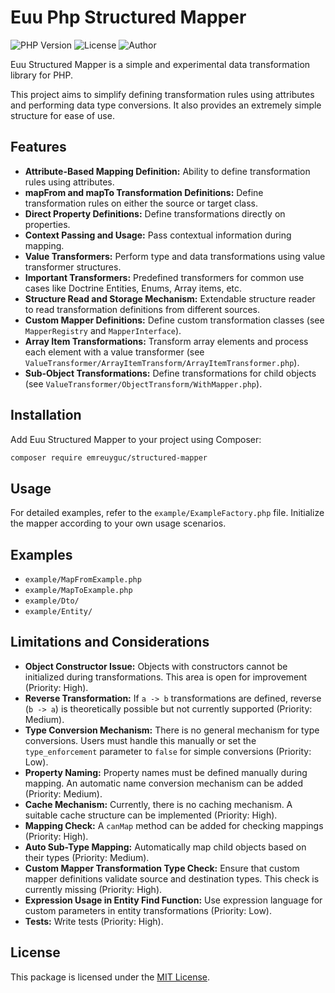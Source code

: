 # Euu Php Structured Mapper

![PHP Version](https://img.shields.io/badge/php-%3E%3D8.0-blue)
![License](https://img.shields.io/badge/license-MIT-green)
![Author](https://img.shields.io/badge/author-euu-orange)

Euu Structured Mapper is a simple and experimental data transformation library for PHP.

This project aims to simplify defining transformation rules using attributes and performing data type conversions. It also provides an extremely simple structure for ease of use.

## Features

- **Attribute-Based Mapping Definition:** Ability to define transformation rules using attributes.
- **mapFrom and mapTo Transformation Definitions:** Define transformation rules on either the source or target class.
- **Direct Property Definitions:** Define transformations directly on properties.
- **Context Passing and Usage:** Pass contextual information during mapping.
- **Value Transformers:** Perform type and data transformations using value transformer structures.
- **Important Transformers:** Predefined transformers for common use cases like Doctrine Entities, Enums, Array items, etc.
- **Structure Read and Storage Mechanism:** Extendable structure reader to read transformation definitions from different sources.
- **Custom Mapper Definitions:** Define custom transformation classes (see `MapperRegistry` and `MapperInterface`).
- **Array Item Transformations:** Transform array elements and process each element with a value transformer (see `ValueTransformer/ArrayItemTransform/ArrayItemTransformer.php`).
- **Sub-Object Transformations:** Define transformations for child objects (see `ValueTransformer/ObjectTransform/WithMapper.php`).

## Installation

Add Euu Structured Mapper to your project using Composer:

```bash
composer require emreuyguc/structured-mapper
```

## Usage

For detailed examples, refer to the `example/ExampleFactory.php` file. Initialize the mapper according to your own usage scenarios.

## Examples

- `example/MapFromExample.php`
- `example/MapToExample.php`
- `example/Dto/`
- `example/Entity/`

## Limitations and Considerations

- **Object Constructor Issue:** Objects with constructors cannot be initialized during transformations. This area is open for improvement (Priority: High).
- **Reverse Transformation:** If `a -> b` transformations are defined, reverse (`b -> a`) is theoretically possible but not currently supported (Priority: Medium).
- **Type Conversion Mechanism:** There is no general mechanism for type conversions. Users must handle this manually or set the `type_enforcement` parameter to `false` for simple conversions (Priority: Low).
- **Property Naming:** Property names must be defined manually during mapping. An automatic name conversion mechanism can be added (Priority: Medium).
- **Cache Mechanism:** Currently, there is no caching mechanism. A suitable cache structure can be implemented (Priority: High).
- **Mapping Check:** A `canMap` method can be added for checking mappings (Priority: High).
- **Auto Sub-Type Mapping:** Automatically map child objects based on their types (Priority: Medium).
- **Custom Mapper Transformation Type Check:** Ensure that custom mapper definitions validate source and destination types. This check is currently missing (Priority: High).
- **Expression Usage in Entity Find Function:** Use expression language for custom parameters in entity transformations (Priority: Low).
- **Tests:** Write tests (Priority: High).

## License

This package is licensed under the [MIT License](LICENSE.md).
